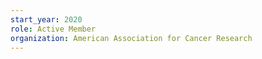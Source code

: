 ```yaml
---
start_year: 2020
role: Active Member
organization: American Association for Cancer Research
---
```

